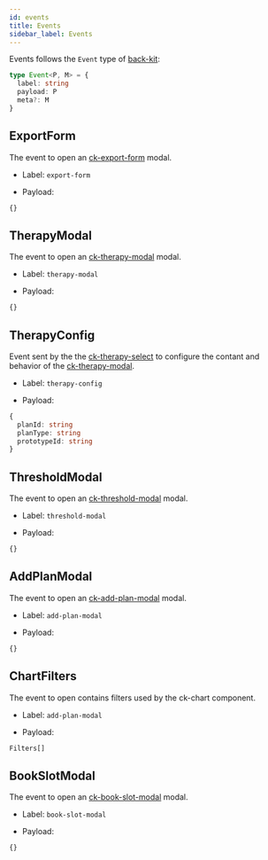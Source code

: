 ```yaml
---
id: events
title: Events
sidebar_label: Events
---
```




Events follows the `Event` type of [back-kit](/products/microfrontend-composer/back-kit/70_events.md):

```typescript
type Event<P, M> = {
  label: string
  payload: P
  meta?: M
}
```


## ExportForm

The event to open an [ck-export-form](/runtime-components/plugins/care-kit/20_components/20_ck-form-export.md) modal.

- Label: `export-form`

- Payload:

```typescript
{}
```
## TherapyModal

The event to open an [ck-therapy-modal](/runtime-components/plugins/care-kit/20_components/30_ck-therapy-modal.md) modal.

- Label: `therapy-modal`

- Payload:

```typescript
{}
```

## TherapyConfig

Event sent by the the [ck-therapy-select](/runtime-components/plugins/care-kit/20_components/40_ck-therapy-select.md) to configure the contant and behavior of the [ck-therapy-modal](/runtime-components/plugins/care-kit/20_components/30_ck-therapy-modal.md).

- Label: `therapy-config`

- Payload:

```typescript
{
  planId: string
  planType: string
  prototypeId: string
}
```

## ThresholdModal

The event to open an [ck-threshold-modal](/runtime-components/plugins/care-kit/20_components/50_ck-threshold-modal.md) modal.

- Label: `threshold-modal`

- Payload:

```typescript
{}
```

## AddPlanModal

The event to open an [ck-add-plan-modal](/runtime-components/plugins/care-kit/20_components/60_ck-add-plan-modal.md) modal.

- Label: `add-plan-modal`

- Payload:

```typescript
{}
```

## ChartFilters

The event to open contains filters used by the ck-chart component.

- Label: `add-plan-modal`

- Payload:

```typescript
Filters[]
```

## BookSlotModal

The event to open an [ck-book-slot-modal](/runtime-components/plugins/care-kit/20_components/130_ck-book-slot-modal.md) modal.

- Label: `book-slot-modal`

- Payload:

```typescript
{}
```
